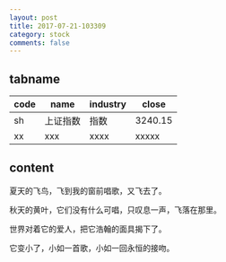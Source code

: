 ```yaml
---
layout: post
title: 2017-07-21-103309
category: stock
comments: false
---
```

## tabname
| code |   name   | industry |  close  |
|------|----------|----------|---------|
| sh   | 上证指数 |   指数   | 3240.15 |
| xx   |xxx      | xxxx     |xxxxx   |

## content
夏天的飞鸟，飞到我的窗前唱歌，又飞去了。

秋天的黄叶，它们没有什么可唱，只叹息一声，飞落在那里。

世界对着它的爱人，把它浩翰的面具揭下了。

它变小了，小如一首歌，小如一回永恒的接吻。　　　　
